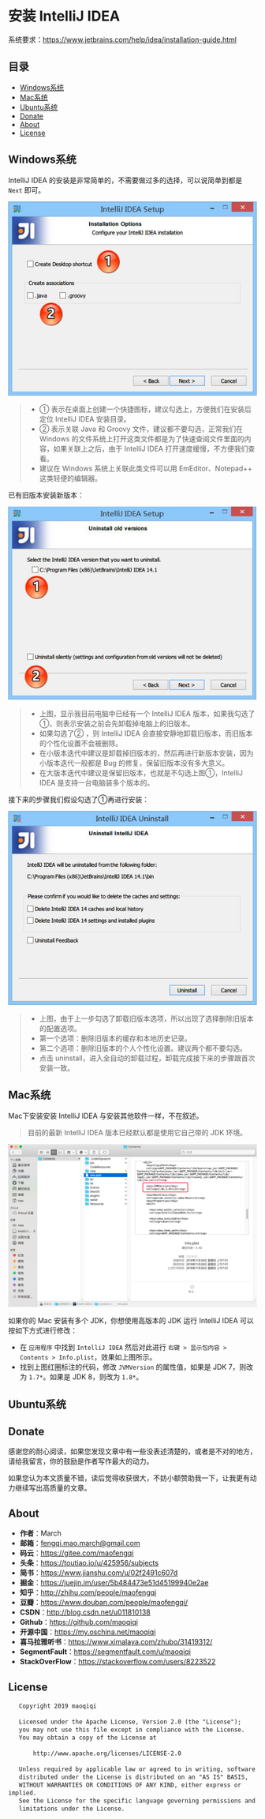 # 安装 IntelliJ IDEA

系统要求：https://www.jetbrains.com/help/idea/installation-guide.html

## 目录

* [Windows系统](#Windows系统)
* [Mac系统](#Mac系统)
* [Ubuntu系统](#Ubuntu系统)
* [Donate](#Donate)
* [About](#About)
* [License](#License)


## Windows系统

IntelliJ IDEA 的安装是非常简单的，不需要做过多的选择，可以说简单到都是 `Next` 即可。

![安装步骤截图](images/idea_first_install.jpg)

> * ① 表示在桌面上创建一个快捷图标，建议勾选上，方便我们在安装后定位 IntelliJ IDEA 安装目录。
> * ② 表示关联 Java 和 Groovy 文件，建议都不要勾选，正常我们在 Windows 的文件系统上打开这类文件都是为了快速查阅文件里面的内容，如果关联上之后，由于 IntelliJ IDEA 打开速度缓慢，不方便我们查看。
> * 建议在 Windows 系统上关联此类文件可以用 EmEditor、Notepad++ 这类轻便的编辑器。

已有旧版本安装新版本：

![已有旧版本安装新版本步骤截图](images/idea_repeatedly_install_1.jpg)

> * 上图，显示我目前电脑中已经有一个 IntelliJ IDEA 版本，如果我勾选了①，则表示安装之前会先卸载掉电脑上的旧版本。
> * 如果勾选了② ，则 IntelliJ IDEA 会直接安静地卸载旧版本，而旧版本的个性化设置不会被删除。
> * 在小版本迭代中建议是卸载掉旧版本的，然后再进行新版本安装，因为小版本迭代一般都是 Bug 的修复，保留旧版本没有多大意义。
> * 在大版本迭代中建议是保留旧版本，也就是不勾选上图①，IntelliJ IDEA 是支持一台电脑装多个版本的。

接下来的步骤我们假设勾选了①再进行安装：

![已有旧版本安装新版本步骤截图](images/idea_repeatedly_install_2.jpg)

> * 上图，由于上一步勾选了卸载旧版本选项，所以出现了选择删除旧版本的配置选项。
> * 第一个选项：删除旧版本的缓存和本地历史记录。
> * 第二个选项：删除旧版本的个人个性化设置。建议两个都不要勾选。
> * 点击 uninstall，进入全自动的卸载过程，卸载完成接下来的步骤跟首次安装一致。


## Mac系统

Mac下安装安装 IntelliJ IDEA 与安装其他软件一样，不在叙述。

> 目前的最新 IntelliJ IDEA 版本已经默认都是使用它自己带的 JDK 环境。

![使用自己的JDK](images/idea_mac_jdk.png)

如果你的 Mac 安装有多个 JDK，你想使用高版本的 JDK 运行 IntelliJ IDEA 可以按如下方式进行修改：

* 在 `应用程序` 中找到 `IntelliJ IDEA` 然后对此进行 `右键 > 显示包内容 > Contents > Info.plist`，效果如上图所示。
* 找到上图红圈标注的代码，修改 `JVMVersion` 的属性值，如果是 JDK 7，则改为 `1.7*`。如果是 JDK 8，则改为 `1.8*`。


## Ubuntu系统



## Donate

感谢您的耐心阅读，如果您发现文章中有一些没表述清楚的，或者是不对的地方，请给我留言，你的鼓励是作者写作最大的动力。

如果您认为本文质量不错，读后觉得收获很大，不妨小额赞助我一下，让我更有动力继续写出高质量的文章。


## About

* **作者**：March
* **邮箱**：fengqi.mao.march@gmail.com
* **码云**：https://gitee.com/maofengqi
* **头条**：https://toutiao.io/u/425956/subjects
* **简书**：https://www.jianshu.com/u/02f2491c607d
* **掘金**：https://juejin.im/user/5b484473e51d45199940e2ae
* **知乎**：http://zhihu.com/people/maofengqi
* **豆瓣**：https://www.douban.com/people/maofengqi/
* **CSDN**：http://blog.csdn.net/u011810138
* **Github**：https://github.com/maoqiqi
* **开源中国**：https://my.oschina.net/maoqiqi
* **喜马拉雅听书**：https://www.ximalaya.com/zhubo/31419312/
* **SegmentFault**：https://segmentfault.com/u/maoqiqi
* **StackOverFlow**：https://stackoverflow.com/users/8223522


## License

```
   Copyright 2019 maoqiqi

   Licensed under the Apache License, Version 2.0 (the "License");
   you may not use this file except in compliance with the License.
   You may obtain a copy of the License at

       http://www.apache.org/licenses/LICENSE-2.0

   Unless required by applicable law or agreed to in writing, software
   distributed under the License is distributed on an "AS IS" BASIS,
   WITHOUT WARRANTIES OR CONDITIONS OF ANY KIND, either express or implied.
   See the License for the specific language governing permissions and
   limitations under the License.
```
